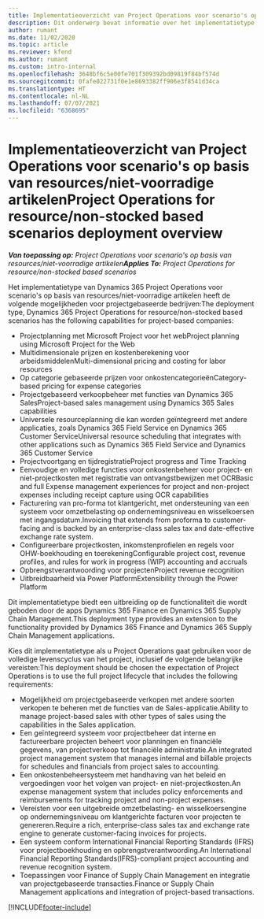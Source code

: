 ```yaml
---
title: Implementatieoverzicht van Project Operations voor scenario's op basis van resources/niet-voorradige artikelen
description: Dit onderwerp bevat informatie over het implementatietype, Project Operations voor scenario's op basis van resources/niet-voorradige artikelen.
author: rumant
ms.date: 11/02/2020
ms.topic: article
ms.reviewer: kfend
ms.author: rumant
ms.custom: intro-internal
ms.openlocfilehash: 3648bf6c5e00fe701f309392bd09819f84bf574d
ms.sourcegitcommit: 0fafe022731f0e1e8693382ff906e3f8541d34ca
ms.translationtype: HT
ms.contentlocale: nl-NL
ms.lasthandoff: 07/07/2021
ms.locfileid: "6368695"
---
```

# <a name="project-operations-for-resourcenon-stocked-based-scenarios-deployment-overview"></a><span data-ttu-id="6f5f3-103">Implementatieoverzicht van Project Operations voor scenario's op basis van resources/niet-voorradige artikelen</span><span class="sxs-lookup"><span data-stu-id="6f5f3-103">Project Operations for resource/non-stocked based scenarios deployment overview</span></span>

<span data-ttu-id="6f5f3-104">_**Van toepassing op:** Project Operations voor scenario's op basis van resources/niet-voorradige artikelen_</span><span class="sxs-lookup"><span data-stu-id="6f5f3-104">_**Applies To:** Project Operations for resource/non-stocked based scenarios_</span></span>

<span data-ttu-id="6f5f3-105">Het implementatietype van Dynamics 365 Project Operations voor scenario's op basis van resources/niet-voorradige artikelen heeft de volgende mogelijkheden voor projectgebaseerde bedrijven:</span><span class="sxs-lookup"><span data-stu-id="6f5f3-105">The deployment type, Dynamics 365 Project Operations for resource/non-stocked based scenarios has the following capabilities for project-based companies:</span></span>

- <span data-ttu-id="6f5f3-106">Projectplanning met Microsoft Project voor het web</span><span class="sxs-lookup"><span data-stu-id="6f5f3-106">Project planning using Microsoft Project for the Web</span></span>
- <span data-ttu-id="6f5f3-107">Multidimensionale prijzen en kostenberekening voor arbeidsmiddelen</span><span class="sxs-lookup"><span data-stu-id="6f5f3-107">Multi-dimensional pricing and costing for labor resources</span></span>
- <span data-ttu-id="6f5f3-108">Op categorie gebaseerde prijzen voor onkostencategorieën</span><span class="sxs-lookup"><span data-stu-id="6f5f3-108">Category-based pricing for expense categories</span></span>
- <span data-ttu-id="6f5f3-109">Projectgebaseerd verkoopbeheer met functies van Dynamics 365 Sales</span><span class="sxs-lookup"><span data-stu-id="6f5f3-109">Project-based sales management using Dynamics 365 Sales capabilities</span></span>
- <span data-ttu-id="6f5f3-110">Universele resourceplanning die kan worden geïntegreerd met andere applicaties, zoals Dynamics 365 Field Service en Dynamics 365 Customer Service</span><span class="sxs-lookup"><span data-stu-id="6f5f3-110">Universal resource scheduling that integrates with other applications such as Dynamics 365 Field Service and Dynamics 365 Customer Service</span></span>
- <span data-ttu-id="6f5f3-111">Projectvoortgang en tijdregistratie</span><span class="sxs-lookup"><span data-stu-id="6f5f3-111">Project progress and Time Tracking</span></span>
- <span data-ttu-id="6f5f3-112">Eenvoudige en volledige functies voor onkostenbeheer voor project- en niet-projectkosten met registratie van ontvangstbewijzen met OCR</span><span class="sxs-lookup"><span data-stu-id="6f5f3-112">Basic and full Expense management experiences for project and non-project expenses including receipt capture using OCR capabilities</span></span>
- <span data-ttu-id="6f5f3-113">Facturering van pro-forma tot klantgericht, met ondersteuning van een systeem voor omzetbelasting op ondernemingsniveau en wisselkoersen met ingangsdatum.</span><span class="sxs-lookup"><span data-stu-id="6f5f3-113">Invoicing that extends from proforma to customer-facing and is backed by an enterprise-class sales tax and date-effective exchange rate system.</span></span>
- <span data-ttu-id="6f5f3-114">Configureerbare projectkosten, inkomstenprofielen en regels voor OHW-boekhouding en toerekening</span><span class="sxs-lookup"><span data-stu-id="6f5f3-114">Configurable project cost, revenue profiles, and rules for work in progress (WIP) accounting and accruals</span></span>
- <span data-ttu-id="6f5f3-115">Opbrengstverantwoording voor projecten</span><span class="sxs-lookup"><span data-stu-id="6f5f3-115">Project revenue recognition</span></span>
- <span data-ttu-id="6f5f3-116">Uitbreidbaarheid via Power Platform</span><span class="sxs-lookup"><span data-stu-id="6f5f3-116">Extensibility through the Power Platform</span></span>

<span data-ttu-id="6f5f3-117">Dit implementatietype biedt een uitbreiding op de functionaliteit die wordt geboden door de apps Dynamics 365 Finance en Dynamics 365 Supply Chain Management.</span><span class="sxs-lookup"><span data-stu-id="6f5f3-117">This deployment type provides an extension to the functionality provided by Dynamics 365 Finance and Dynamics 365 Supply Chain Management applications.</span></span>

<span data-ttu-id="6f5f3-118">Kies dit implementatietype als u Project Operations gaat gebruiken voor de volledige levenscyclus van het project, inclusief de volgende belangrijke vereisten:</span><span class="sxs-lookup"><span data-stu-id="6f5f3-118">This deployment should be chosen the expectation of Project Operations is to use the full project lifecycle that includes the following requirements:</span></span>

- <span data-ttu-id="6f5f3-119">Mogelijkheid om projectgebaseerde verkopen met andere soorten verkopen te beheren met de functies van de Sales-applicatie.</span><span class="sxs-lookup"><span data-stu-id="6f5f3-119">Ability to manage project-based sales with other types of sales using the capabilities in the Sales application.</span></span>
- <span data-ttu-id="6f5f3-120">Een geïntegreerd systeem voor projectbeheer dat interne en factureerbare projecten beheert voor planningen en financiële gegevens, van projectverkoop tot financiële administratie.</span><span class="sxs-lookup"><span data-stu-id="6f5f3-120">An integrated project management system that manages internal and billable projects for schedules and financials from project sales to accounting.</span></span>
- <span data-ttu-id="6f5f3-121">Een onkostenbeheersysteem met handhaving van het beleid en vergoedingen voor het volgen van project- en niet-projectkosten.</span><span class="sxs-lookup"><span data-stu-id="6f5f3-121">An expense management system that includes policy enforcements and reimbursements for tracking project and non-project expenses.</span></span>
- <span data-ttu-id="6f5f3-122">Vereisten voor een uitgebreide omzetbelasting- en wisselkoersengine op ondernemingsniveau om klantgerichte facturen voor projecten te genereren.</span><span class="sxs-lookup"><span data-stu-id="6f5f3-122">Require a rich, enterprise-class sales tax and exchange rate engine to generate customer-facing invoices for projects.</span></span>
- <span data-ttu-id="6f5f3-123">Een systeem conform International Financial Reporting Standards (IFRS) voor projectboekhouding en opbrengstverantwoording.</span><span class="sxs-lookup"><span data-stu-id="6f5f3-123">An International Financial Reporting Standards(IFRS)-compliant project accounting and revenue recognition system.</span></span>
- <span data-ttu-id="6f5f3-124">Toepassingen voor Finance of Supply Chain Management en integratie van projectgebaseerde transacties.</span><span class="sxs-lookup"><span data-stu-id="6f5f3-124">Finance or Supply Chain Management applications and integration of project-based transactions.</span></span>


[!INCLUDE[footer-include](../includes/footer-banner.md)]